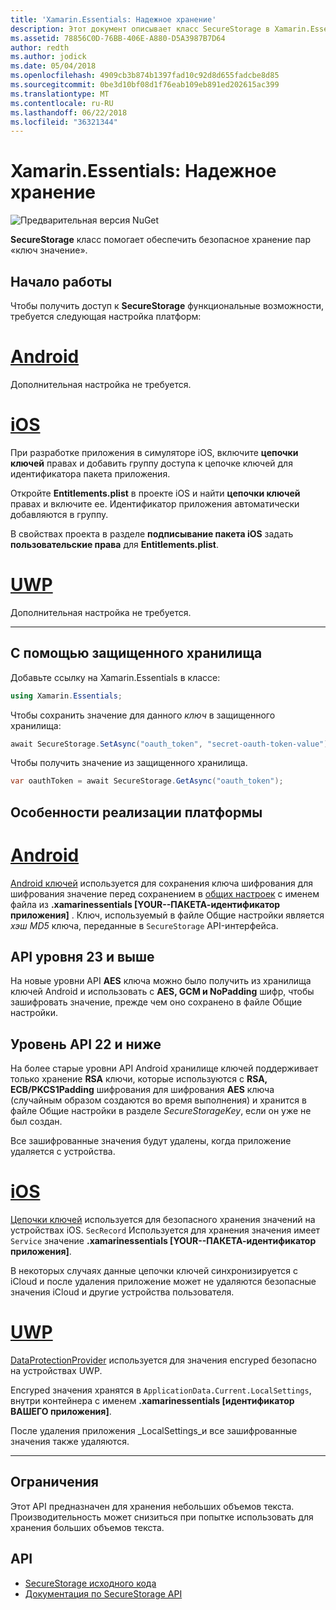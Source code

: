 ```yaml
---
title: 'Xamarin.Essentials: Надежное хранение'
description: Этот документ описывает класс SecureStorage в Xamarin.Essentials, что позволяет обеспечить безопасное хранение пар «ключ значение». В этом примере рассматривается использование класса, особенностей реализации платформы и ограничения.
ms.assetid: 78856C0D-76BB-406E-A880-D5A3987B7D64
author: redth
ms.author: jodick
ms.date: 05/04/2018
ms.openlocfilehash: 4909cb3b874b1397fad10c92d8d655fadcbe8d85
ms.sourcegitcommit: 0be3d10bf08d1f76eab109eb891ed202615ac399
ms.translationtype: MT
ms.contentlocale: ru-RU
ms.lasthandoff: 06/22/2018
ms.locfileid: "36321344"
---
```

# <a name="xamarinessentials-secure-storage"></a>Xamarin.Essentials: Надежное хранение

![Предварительная версия NuGet](~/media/shared/pre-release.png)

**SecureStorage** класс помогает обеспечить безопасное хранение пар «ключ значение».

## <a name="getting-started"></a>Начало работы

Чтобы получить доступ к **SecureStorage** функциональные возможности, требуется следующая настройка платформ:

# <a name="androidtabandroid"></a>[Android](#tab/android)

Дополнительная настройка не требуется.

# <a name="iostabios"></a>[iOS](#tab/ios)

При разработке приложения в симуляторе iOS, включите **цепочки ключей** правах и добавить группу доступа к цепочке ключей для идентификатора пакета приложения.

Откройте **Entitlements.plist** в проекте iOS и найти **цепочки ключей** правах и включите ее. Идентификатор приложения автоматически добавляются в группу.

В свойствах проекта в разделе **подписывание пакета iOS** задать **пользовательские права** для **Entitlements.plist**.

# <a name="uwptabuwp"></a>[UWP](#tab/uwp)

Дополнительная настройка не требуется.

-----

## <a name="using-secure-storage"></a>С помощью защищенного хранилища

Добавьте ссылку на Xamarin.Essentials в классе:

```csharp
using Xamarin.Essentials;
```

Чтобы сохранить значение для данного _ключ_ в защищенного хранилища:

```csharp
await SecureStorage.SetAsync("oauth_token", "secret-oauth-token-value");
```

Чтобы получить значение из защищенного хранилища.

```csharp
var oauthToken = await SecureStorage.GetAsync("oauth_token");
```

## <a name="platform-implementation-specifics"></a>Особенности реализации платформы

# <a name="androidtabandroid"></a>[Android](#tab/android)

[Android ключей](https://developer.android.com/training/articles/keystore.html) используется для сохранения ключа шифрования для шифрования значение перед сохранением в [общих настроек](https://developer.android.com/training/data-storage/shared-preferences.html) с именем файла из **.xamarinessentials [YOUR--ПАКЕТА-идентификатор приложения]** .  Ключ, используемый в файле Общие настройки является _хэш MD5_ ключа, переданные в `SecureStorage` API-интерфейса.

## <a name="api-level-23-and-higher"></a>API уровня 23 и выше

На новые уровни API **AES** ключа можно было получить из хранилища ключей Android и использовать с **AES, GCM и NoPadding** шифр, чтобы зашифровать значение, прежде чем оно сохранено в файле Общие настройки.

## <a name="api-level-22-and-lower"></a>Уровень API 22 и ниже

На более старые уровни API Android хранилище ключей поддерживает только хранение **RSA** ключи, которые используются с **RSA, ECB/PKCS1Padding** шифрования для шифрования **AES** ключа (случайным образом создаются во время выполнения) и хранится в файле Общие настройки в разделе _SecureStorageKey_, если он уже не был создан.

Все зашифрованные значения будут удалены, когда приложение удаляется с устройства.

# <a name="iostabios"></a>[iOS](#tab/ios)

[Цепочки ключей](https://developer.xamarin.com/api/type/Security.SecKeyChain/) используется для безопасного хранения значений на устройствах iOS.  `SecRecord` Используется для хранения значения имеет `Service` значение **.xamarinessentials [YOUR--ПАКЕТА-идентификатор приложения]**.

В некоторых случаях данные цепочки ключей синхронизируется с iCloud и после удаления приложение может не удаляются безопасные значения iCloud и другие устройства пользователя.

# <a name="uwptabuwp"></a>[UWP](#tab/uwp)

[DataProtectionProvider](https://docs.microsoft.com/uwp/api/windows.security.cryptography.dataprotection.dataprotectionprovider) используется для значения encryped безопасно на устройствах UWP.

Encryped значения хранятся в `ApplicationData.Current.LocalSettings`, внутри контейнера с именем **.xamarinessentials [идентификатор ВАШЕГО приложения]**.

После удаления приложения _LocalSettings_и все зашифрованные значения также удаляются.

-----

## <a name="limitations"></a>Ограничения

Этот API предназначен для хранения небольших объемов текста.  Производительность может снизиться при попытке использовать для хранения больших объемов текста.

## <a name="api"></a>API

- [SecureStorage исходного кода](https://github.com/xamarin/Essentials/tree/master/Xamarin.Essentials/SecureStorage)
- [Документация по SecureStorage API](xref:Xamarin.Essentials.SecureStorage)
